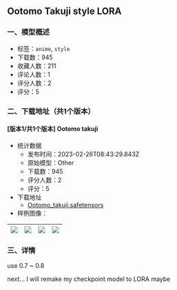 ## Ootomo Takuji style LORA
### 一、模型概述

- 标签：`anime`, `style`
- 下载数：945
- 收藏人数：211
- 评论人数：1
- 评分人数：2
- 评分：5

### 二、下载地址（共1个版本）

#### [版本1/共1个版本] Ootomo takuji

- 统计数据
  - 发布时间：2023-02-26T08:43:29.843Z
  - 原始模型：Other
  - 下载数：945
  - 评分人数：2
  - 评分：5
- 下载地址
  - [Ootomo_takuji.safetensors](https://civitai.com/api/download/models/15597)
- 样例图像：

| <img src="https://image.civitai.com/xG1nkqKTMzGDvpLrqFT7WA/7de77d92-1a0c-463b-e701-d87e49260600/width=450/155635.jpeg" /> | <img src="https://image.civitai.com/xG1nkqKTMzGDvpLrqFT7WA/270905e2-8c33-4dfc-c23e-7e362a3d2600/width=450/155647.jpeg" /> | <img src="https://image.civitai.com/xG1nkqKTMzGDvpLrqFT7WA/c1995328-f8ff-40d4-44c0-daac665b2400/width=450/155646.jpeg" /> | <img src="https://image.civitai.com/xG1nkqKTMzGDvpLrqFT7WA/5ae7e0db-1b0d-4145-7fd7-70038d4b4900/width=450/155645.jpeg" /> |
| ---- | ---- | ---- | ---- |


### 三、详情
<p>use 0.7 ~ 0.8</p><p></p><p>next... I will remake my checkpoint model to LORA maybe</p>
